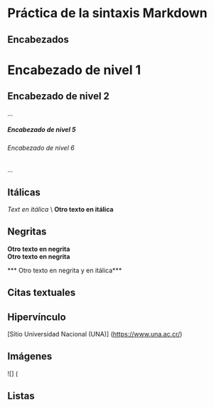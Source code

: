 # Práctica de la sintaxis Markdown

## Encabezados
# Encabezado de nivel 1
## Encabezado de nivel 2
...
##### Encabezado de nivel 5
###### Encabezado de nivel 6
...
## Itálicas
*Text en  itálica*
\ 
__Otro  texto en itálica__

## Negritas

**Otro texto en negrita**
\
__Otro texto en negrita__

*** Otro texto en negrita y en itálica***

## Citas textuales 

## Hipervínculo
[Sitio Universidad Nacional (UNA)] (https://www.una.ac.cr/)

## Imágenes
![] (

## Listas














